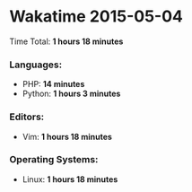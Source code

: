 # Wakatime 2015-05-04

Time Total: **1 hours 18 minutes**

### Languages:
- PHP: **14 minutes** 
- Python: **1 hours 3 minutes** 

### Editors:
- Vim: **1 hours 18 minutes** 

### Operating Systems:
- Linux: **1 hours 18 minutes** 

